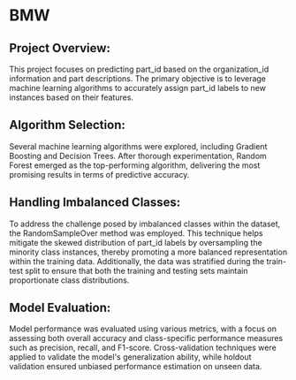 # BMW
## Project Overview:

This project focuses on predicting part_id based on the organization_id information and part descriptions. The primary objective is to leverage machine learning algorithms to accurately assign part_id labels to new instances based on their features.

## Algorithm Selection:

Several machine learning algorithms were explored, including Gradient Boosting and Decision Trees. After thorough experimentation, Random Forest emerged as the top-performing algorithm, delivering the most promising results in terms of predictive accuracy.

## Handling Imbalanced Classes:

To address the challenge posed by imbalanced classes within the dataset, the RandomSampleOver method was employed. This technique helps mitigate the skewed distribution of part_id labels by oversampling the minority class instances, thereby promoting a more balanced representation within the training data. Additionally, the data was stratified during the train-test split to ensure that both the training and testing sets maintain proportionate class distributions.

## Model Evaluation:

Model performance was evaluated using various metrics, with a focus on assessing both overall accuracy and class-specific performance measures such as precision, recall, and F1-score. Cross-validation techniques were applied to validate the model's generalization ability, while holdout validation ensured unbiased performance estimation on unseen data.

